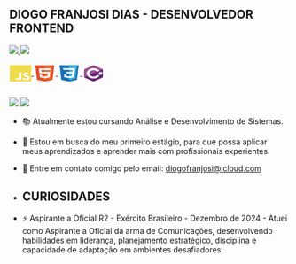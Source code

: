 ## DIOGO FRANJOSI DIAS - DESENVOLVEDOR FRONTEND

 <div>
  <a href="https://github.com/DiogoFranjosi">
  <img height="180em" src="https://github-readme-stats.vercel.app/api?username=DiogoFranjosi"&show_icons=true&theme=dracula&include_all_commits=true&count_private=true"/>
  <img height="180em" src="https://github-readme-stats.vercel.app/api/top-langs/?username=DiogoFranjosi&layout=compact&langs_count=16"/>
</div>
<div style="display: inline_block"><br>
  <img align="center" alt="Diogo-Js" height="30" width="40" src="https://raw.githubusercontent.com/devicons/devicon/master/icons/javascript/javascript-plain.svg">
  <img align="center" alt="Diogo-HTML" height="30" width="40" src="https://raw.githubusercontent.com/devicons/devicon/master/icons/html5/html5-original.svg">
  <img align="center" alt="diogo-CSS" height="30" width="40" src="https://raw.githubusercontent.com/devicons/devicon/master/icons/css3/css3-original.svg">
  <img align="center" alt="Diogo-Csharp" height="30" width="40" src="https://raw.githubusercontent.com/devicons/devicon/master/icons/csharp/csharp-original.svg">
</div>

##

  <a href="https://instagram.com/_diogofranjosi" target="_blank"><img src="https://img.shields.io/badge/-Instagram-%23E4405F?style=for-the-badge&logo=instagram&logoColor=white" target="_blank"></a>
  <a href="https://www.linkedin.com/in/diogofranjosi" target="_blank"><img src="https://img.shields.io/badge/-LinkedIn-%230077B5?style=for-the-badge&logo=linkedin&logoColor=white" target="_blank"></a>


- 📚 Atualmente estou cursando Análise e Desenvolvimento de Sistemas.
- 🎯 Estou em busca do meu primeiro estágio, para que possa aplicar meus aprendizados e aprender mais com profissionais experientes.
- 📧 Entre em contato comigo pelo email: diogofranjosi@icloud.com

- ## CURIOSIDADES
- ⚡ Aspirante a Oficial R2 - Exército Brasileiro -
      Dezembro de 2024 -
      Atuei como Aspirante a Oficial da arma de
      Comunicações, desenvolvendo habilidades
      em liderança, planejamento estratégico,
      disciplina e capacidade de adaptação em
      ambientes desafiadores.
